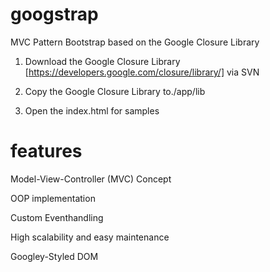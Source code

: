 googstrap
=========

MVC Pattern Bootstrap based on the Google Closure Library

1. Download the Google Closure Library [https://developers.google.com/closure/library/] via SVN

2. Copy the Google Closure Library to./app/lib

3. Open the index.html for samples


features
=========

Model-View-Controller (MVC) Concept

OOP implementation

Custom Eventhandling

High scalability and easy maintenance

Googley-Styled DOM



